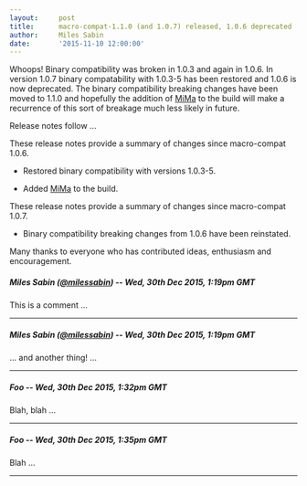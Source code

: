 ```yaml
---
layout:     post
title:      macro-compat-1.1.0 (and 1.0.7) released, 1.0.6 deprecated
author:     Miles Sabin
date:       '2015-11-10 12:00:00'
---
```


Whoops! Binary compatibility was broken in 1.0.3 and again in 1.0.6. <span class="break"></span> In version 1.0.7
binary compatability with 1.0.3-5 has been restored and 1.0.6 is now deprecated. The binary compatibility breaking
changes have been moved to 1.1.0 and hopefully the addition of [MiMa][mima] to the build will make a recurrence of
this sort of breakage much less likely in future.

Release notes follow ...

[macro-compat]: https://github.com/milessabin/macro-compat
[mima]: https://github.com/typesafehub/migration-manager

These release notes provide a summary of changes since macro-compat 1.0.6.

+ Restored binary compatibility with versions 1.0.3-5.

+ Added [MiMa][mima] to the build.

These release notes provide a summary of changes since macro-compat 1.0.7.

+ Binary compatibility breaking changes from 1.0.6 have been reinstated.

Many thanks to everyone who has contributed ideas, enthusiasm and encouragement.


<!--- START COMMENT 295d77a406f1f1d7d826e38f0274f24c65dfd481 -->

##### Miles Sabin (<a href="https://twitter.com/milessabin">@milessabin</a>) -- Wed, 30th Dec 2015, 1:19pm GMT
This is a comment ...

---


<!--- END COMMENT 295d77a406f1f1d7d826e38f0274f24c65dfd481 -->


<!--- START COMMENT 62da533e605a051d00deb9299392741f837771d7 -->

##### Miles Sabin (<a href="https://twitter.com/milessabin">@milessabin</a>) -- Wed, 30th Dec 2015, 1:19pm GMT
... and another thing! ...

---


<!--- END COMMENT 62da533e605a051d00deb9299392741f837771d7 -->


<!--- START COMMENT f7f1cb20ea00f871cf172646e26639f918ee2d52 -->

##### Foo -- Wed, 30th Dec 2015, 1:32pm GMT
Blah, blah ...

---


<!--- END COMMENT f7f1cb20ea00f871cf172646e26639f918ee2d52 -->


<!--- START COMMENT 3d67fca574b7355fbe18d2a329c4d53f876384c0 -->

##### Foo -- Wed, 30th Dec 2015, 1:35pm GMT
Blah ...

---


<!--- END COMMENT 3d67fca574b7355fbe18d2a329c4d53f876384c0 -->





